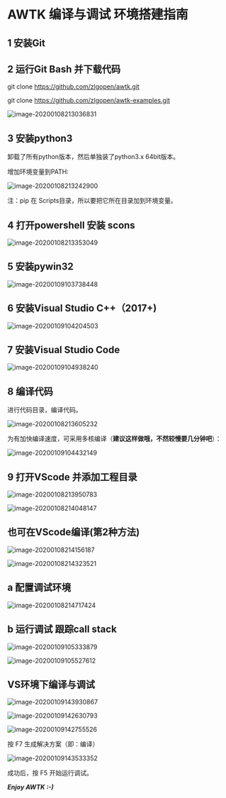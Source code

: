 # AWTK 编译与调试 环境搭建指南



## 1  安装Git



## 2 运行Git Bash 并下载代码

git clone https://github.com/zlgopen/awtk.git

git clone https://github.com/zlgopen/awtk-examples.git

![image-20200108213036831](assets\image-20200108213036831.png)



## 3 安装python3

卸载了所有python版本，然后单独装了python3.x  64bit版本。

增加环境变量到PATH:

![image-20200108213242900](assets\image-20200108213242900.png)

注：pip 在 Scripts目录，所以要把它所在目录加到环境变量。



## 4 打开powershell  安装 scons

![image-20200108213353049](assets\image-20200108213353049.png)

## 5 安装pywin32

![image-20200109103738448](assets\image-20200109103738448.png)



## 6 安装Visual Studio C++（2017+) 

![image-20200109104204503](assets\image-20200109104204503.png)



## 7 安装Visual Studio Code

![image-20200109104938240](assets\image-20200109104938240.png)



## 8 编译代码

进行代码目录，编译代码。

![image-20200108213605232](assets\image-20200108213605232.png)

为有加快编译速度，可采用多核编译（**建议这样做哦，不然较慢要几分钟吧**）：

![image-20200109104432149](assets\image-20200109104432149.png)



## 9 打开VScode 并添加工程目录

![image-20200108213950783](assets\image-20200108213950783.png)

![image-20200108214048147](assets\image-20200108214048147.png)



## 也可在VScode编译(第2种方法)

![image-20200108214156187](assets\image-20200108214156187.png)

![image-20200108214323521](assets\image-20200108214323521.png)



## a 配置调试环境

![image-20200108214717424](assets\image-20200108214717424.png)



## b 运行调试 跟踪call stack

![image-20200109105333879](assets\image-20200109105333879.png)

![image-20200109105527612](assets\image-20200109105527612.png)



## VS环境下编译与调试

![image-20200109143930867](assets\image-20200109143930867.png)

![image-20200109142630793](assets\image-20200109142630793.png)

![image-20200109142755526](assets\image-20200109142755526.png)						

按 F7 生成解决方案（即：编译）

![image-20200109143533352](assets\image-20200109143533352.png)

成功后，按 F5 开始运行调试。





***Enjoy AWTK :-)***

